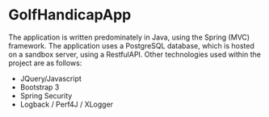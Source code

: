 GolfHandicapApp
===============

The application is written predominately in Java, using the Spring (MVC) framework. The application uses a PostgreSQL database, which is hosted on a sandbox server, using a RestfulAPI. Other technologies used within the project are as follows:

- JQuery/Javascript
- Bootstrap 3
- Spring Security
- Logback / Perf4J / XLogger


